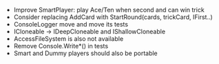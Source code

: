 *   Improve SmartPlayer: play Ace/Ten when second and can win trick
*   Consider replacing AddCard with StartRound(cards, trickCard, IFirst..)
*   ConsoleLogger move and move its tests
*   ICloneable -> IDeepCloneable and IShallowCloneable
*   AccessFileSystem is also not available
*   Remove Console.Write*() in tests
*   Smart and Dummy players should also be portable
